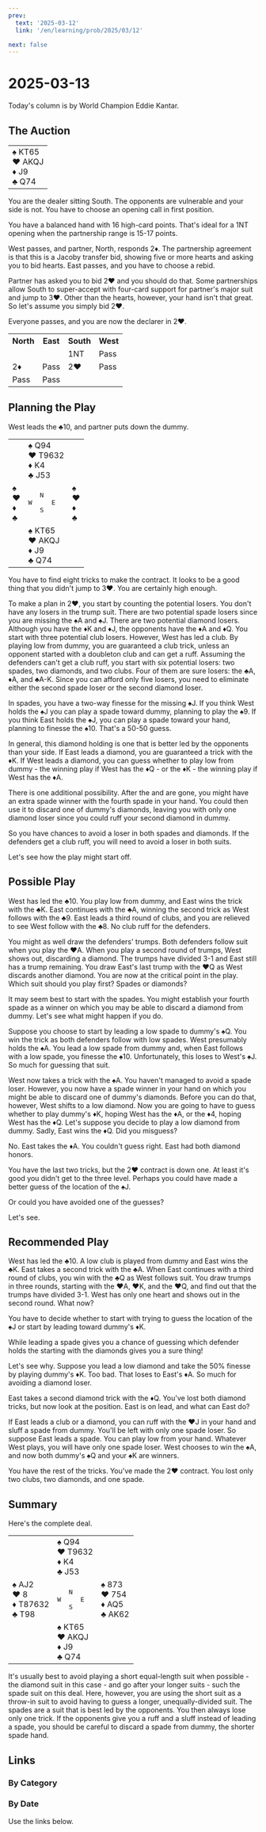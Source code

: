 ```yaml
---
prev:
  text: '2025-03-12'
  link: '/en/learning/prob/2025/03/12'

next: false
---
```


# 2025-03-13

Today's column is by World Champion Eddie Kantar.

<Badge type="warning" text="Play"/>

## The Auction

<table class="hand">
	<tr>
		<td>♠ KT65<br>♥ AKQJ<br>♦ J9<br>♣ Q74</td>
	</tr>
</table>

You are the dealer sitting South. The opponents are vulnerable and your side is not. You have to choose an opening call in first position.

You have a balanced hand with 16 high-card points. That's ideal for a 1NT opening when the partnership range is 15-17 points.

West passes, and partner, North, responds 2♦. The partnership agreement is that this is a Jacoby transfer bid, showing five or more hearts and asking you to bid hearts. East passes, and you have to choose a rebid.

Partner has asked you to bid 2♥ and you should do that. Some partnerships allow South to super-accept with four-card support for partner's major suit and jump to 3♥. Other than the hearts, however, your hand isn't that great. So let's assume you simply bid 2♥.

Everyone passes, and you are now the declarer in 2♥.

<table class="auction">
	<tr>
		<th>North</th>
		<th>East</th>
		<th>South</th>
		<th>West</th>
	</tr>
	<tr>
		<td></td>
		<td></td>
		<td>1NT</td>
		<td>Pass</td>
	</tr>
	<tr>
		<td>2♦</td>
		<td>Pass</td>
		<td>2♥</td>
		<td>Pass</td>
	</tr>
	<tr>
		<td>Pass</td>
		<td>Pass</td>
		<td></td>
		<td></td>
	</tr>
</table>

## Planning the Play

West leads the ♣10, and partner puts down the dummy.

<table class="deal">
	<tr>
		<td></td>
		<td>♠ Q94<br>♥ T9632<br>♦ K4<br>♣ J53</td>
		<td></td>
	</tr>
	<tr>
		<td>♠ <br>♥ <br>♦ <br>♣ </td>
		<td><pre>   N<br>W     E<br>   S</pre></td>
		<td>♠ <br>♥ <br>♦ <br>♣ </td>
	</tr>
	<tr>
		<td></td>
		<td>♠ KT65<br>♥ AKQJ<br>♦ J9<br>♣ Q74</td>
		<td></td>
	</tr>
</table>

You have to find eight tricks to make the contract. It looks to be a good thing that you didn't jump to 3♥. You are certainly high enough.

To make a plan in 2♥, you start by counting the potential losers. You don't have any losers in the trump suit. There are two potential spade losers since you are missing the ♠A and ♠J. There are two potential diamond losers. Although you have the ♦K and ♦J, the opponents have the ♦A and ♦Q. You start with three potential club losers. However, West has led a club. By playing low from dummy, you are guaranteed a club trick, unless an opponent started with a doubleton club and can get a ruff. Assuming the defenders can't get a club ruff, you start with six potential losers: two spades, two diamonds, and two clubs. Four of them are sure losers: the ♣A, ♦A, and ♣A-K. Since you can afford only five losers, you need to eliminate either the second spade loser or the second diamond loser.

In spades, you have a two-way finesse for the missing ♠J. If you think West holds the ♠J you can play a spade toward dummy, planning to play the ♠9. If you think East holds the ♠J, you can play a spade toward your hand, planning to finesse the ♠10. That's a 50-50 guess.

In general, this diamond holding is one that is better led by the opponents than your side. If East leads a diamond, you are guaranteed a trick with the ♦K. If West leads a diamond, you can guess whether to play low from dummy - the winning play if West has the ♦Q - or the ♦K - the winning play if West has the ♦A.

There is one additional possibility. After the and are gone, you might have an extra spade winner with the fourth spade in your hand. You could then use it to discard one of dummy's diamonds, leaving you with only one diamond loser since you could ruff your second diamond in dummy.

So you have chances to avoid a loser in both spades and diamonds. If the defenders get a club ruff, you will need to avoid a loser in both suits.

Let's see how the play might start off.

## Possible Play

West has led the ♣10. You play low from dummy, and East wins the trick with the ♣K. East continues with the ♣A, winning the second trick as West follows with the ♣9. East leads a third round of clubs, and you are relieved to see West follow with the ♣8. No club ruff for the defenders.

You might as well draw the defenders' trumps. Both defenders follow suit when you play the ♥A. When you play a second round of trumps, West shows out, discarding a diamond. The trumps have divided 3-1 and East still has a trump remaining. You draw East's last trump with the ♥Q as West discards another diamond. You are now at the critical point in the play. Which suit should you play first? Spades or diamonds?

It may seem best to start with the spades. You might establish your fourth spade as a winner on which you may be able to discard a diamond from dummy. Let's see what might happen if you do.

Suppose you choose to start by leading a low spade to dummy's ♠Q. You win the trick as both defenders follow with low spades. West presumably holds the ♠A. You lead a low spade from dummy and, when East follows with a low spade, you finesse the ♠10. Unfortunately, this loses to West's ♠J. So much for guessing that suit.

West now takes a trick with the ♠A. You haven't managed to avoid a spade loser. However, you now have a spade winner in your hand on which you might be able to discard one of dummy's diamonds. Before you can do that, however, West shifts to a low diamond. Now you are going to have to guess whether to play dummy's ♦K, hoping West has the ♦A, or the ♦4, hoping West has the ♦Q. Let's suppose you decide to play a low diamond from dummy. Sadly, East wins the ♦Q. Did you misguess?

No. East takes the ♦A. You couldn't guess right. East had both diamond honors.

You have the last two tricks, but the 2♥ contract is down one. At least it's good you didn't get to the three level. Perhaps you could have made a better guess of the location of the ♠J.

Or could you have avoided one of the guesses?

Let's see.

## Recommended Play

West has led the ♣10. A low club is played from dummy and East wins the ♣K. East takes a second trick with the ♣A. When East continues with a third round of clubs, you win with the ♣Q as West follows suit. You draw trumps in three rounds, starting with the ♥A, ♥K, and the ♥Q, and find out that the trumps have divided 3-1. West has only one heart and shows out in the second round. What now?

You have to decide whether to start with trying to guess the location of the ♠J or start by leading toward dummy's ♦K.

While leading a spade gives you a chance of guessing which defender holds the starting with the diamonds gives you a sure thing!

Let's see why. Suppose you lead a low diamond and take the 50% finesse by playing dummy's ♦K. Too bad. That loses to East's ♦A. So much for avoiding a diamond loser.

East takes a second diamond trick with the ♦Q. You've lost both diamond tricks, but now look at the position. East is on lead, and what can East do?

If East leads a club or a diamond, you can ruff with the ♥J in your hand and sluff a spade from dummy. You'll be left with only one spade loser. So suppose East leads a spade. You can play low from your hand. Whatever West plays, you will have only one spade loser. West chooses to win the ♠A, and now both dummy's ♠Q and your ♠K are winners.

You have the rest of the tricks. You've made the 2♥ contract. You lost only two clubs, two diamonds, and one spade.

## Summary

Here's the complete deal.

<table class="deal">
	<tr>
		<td></td>
		<td>♠ Q94<br>♥ T9632<br>♦ K4<br>♣ J53</td>
		<td></td>
	</tr>
	<tr>
		<td>♠ AJ2<br>♥ 8<br>♦ T87632<br>♣ T98</td>
		<td><pre>   N<br>W     E<br>   S</pre></td>
		<td>♠ 873<br>♥ 754<br>♦ AQ5<br>♣ AK62</td>
	</tr>
	<tr>
		<td></td>
		<td>♠ KT65<br>♥ AKQJ<br>♦ J9<br>♣ Q74</td>
		<td></td>
	</tr>
</table>

It's usually best to avoid playing a short equal-length suit when possible - the diamond suit in this case - and go after your longer suits - such the spade suit on this deal. Here, however, you are using the short suit as a throw-in suit to avoid having to guess a longer, unequally-divided suit. The spades are a suit that is best led by the opponents. You then always lose only one trick. If the opponents give you a ruff and a sluff instead of leading a spade, you should be careful to discard a spade from dummy, the shorter spade hand.

## Links

[<Badge type="tip" text="Go to Practice"/>](/en/practice/prob/2025/03/13)

### By Category

[<Badge type="tip" text="<--"/>](/en/learning/prob/2025/03/10)
[<Badge type="tip" text="Calendar"/>](/en/learning/calendar/2025/03)
[<Badge type="info" text="-->"/>](/en/learning/prob/2025/03/13#links)

### By Date

Use the links below.
